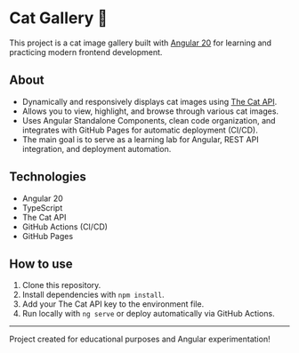 # Cat Gallery 🐾

This project is a cat image gallery built with [Angular 20](https://angular.io/) for learning and practicing modern frontend development.

## About

- Dynamically and responsively displays cat images using [The Cat API](https://thecatapi.com/).
- Allows you to view, highlight, and browse through various cat images.
- Uses Angular Standalone Components, clean code organization, and integrates with GitHub Pages for automatic deployment (CI/CD).
- The main goal is to serve as a learning lab for Angular, REST API integration, and deployment automation.

## Technologies

- Angular 20
- TypeScript
- The Cat API
- GitHub Actions (CI/CD)
- GitHub Pages

## How to use

1. Clone this repository.
2. Install dependencies with `npm install`.
3. Add your The Cat API key to the environment file.
4. Run locally with `ng serve` or deploy automatically via GitHub Actions.

---

Project created for educational purposes and Angular experimentation!